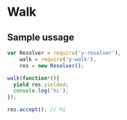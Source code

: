# Walk

## Sample ussage

```javascript
var Resolver = require('y-resolver'),
    walk = require('y-walk'),
    res = new Resolver();

walk(function*(){
  yield res.yielded;
  console.log('hi');
});

res.accept(); // hi
```

